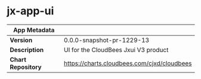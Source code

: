 # jx-app-ui

|App Metadata||
|---|---|
| **Version** | 0.0.0-snapshot-pr-1229-13 |
| **Description** | UI for the CloudBees Jxui V3 product |
| **Chart Repository** | https://charts.cloudbees.com/cjxd/cloudbees |
